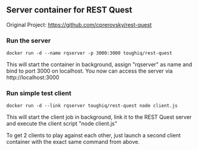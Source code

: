 ## Server container for REST Quest
Original Project: https://github.com/cprerovsky/rest-quest

### Run the server
`docker run -d --name rqserver -p 3000:3000 toughiq/rest-quest`

This will start the container in background, assign "rqserver" as name and bind to port 3000 on localhost. You now can access the server via http://localhost:3000

### Run simple test client
`docker run -d --link rqserver toughiq/rest-quest node client.js`

This will start the client job in background, link it to the REST Quest server and execute the client script "node client.js"

To get 2 clients to play against each other, just launch a second client container with the exact same command from above.

